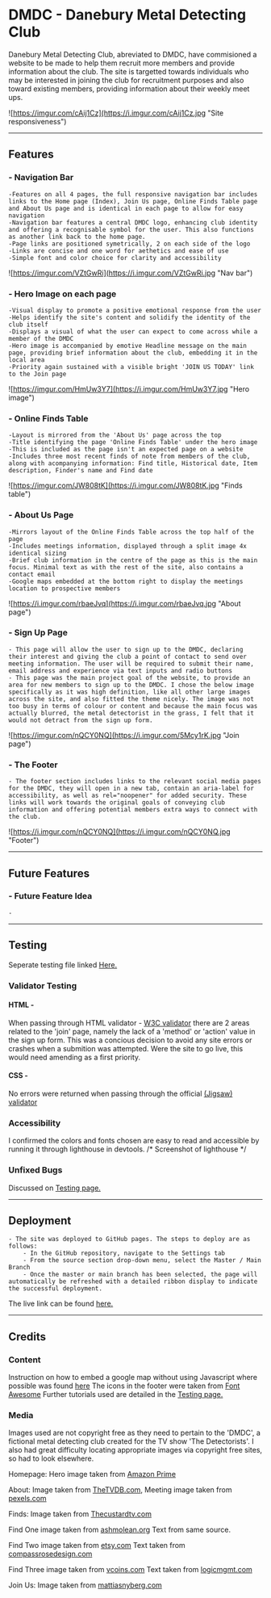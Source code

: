 # DMDC - Danebury Metal Detecting Club
Danebury Metal Detecting Club, abreviated to DMDC, have commisioned a website to be made to help them recruit more members and provide information about the club. The site is targetted towards individuals who may be interested in joining the club for recruitment purposes and also toward existing members, providing information about their weekly meet ups.

![https://imgur.com/cAij1Cz](https://i.imgur.com/cAij1Cz.jpg "Site responsiveness")

---

## Features
### - Navigation Bar
    -Features on all 4 pages, the full responsive navigation bar includes links to the Home page (Index), Join Us page, Online Finds Table page and About Us page and is identical in each page to allow for easy navigation
    -Navigation bar features a central DMDC logo, enhancing club identity and offering a recognisable symbol for the user. This also functions as another link back to the home page.
    -Page links are positioned symetrically, 2 on each side of the logo
    -Links are concise and one word for aethetics and ease of use
    -Simple font and color choice for clarity and accessibility
![https://imgur.com/VZtGwRi](https://i.imgur.com/VZtGwRi.jpg "Nav bar")
### - Hero Image on each page
    -Visual display to promote a positive emotional response from the user
    -Helps identify the site's content and solidify the identity of the club itself
    -Displays a visual of what the user can expect to come across while a member of the DMDC
    -Hero image is accompanied by emotive Headline message on the main page, providing brief information about the club, embedding it in the local area
    -Priority again sustained with a visible bright 'JOIN US TODAY' link to the Join page
![https://imgur.com/HmUw3Y7](https://i.imgur.com/HmUw3Y7.jpg "Hero image")
### - Online Finds Table
    -Layout is mirrored from the 'About Us' page across the top
    -Title identifying the page 'Online Finds Table' under the hero image
    -This is included as the page isn't an expected page on a website
    -Includes three most recent finds of note from members of the club, along with acompanying information: Find title, Historical date, Item description, Finder's name and Find date
![https://imgur.com/JW808tK](https://i.imgur.com/JW808tK.jpg "Finds table")
### - About Us Page
    -Mirrors layout of the Online Finds Table across the top half of the page
    -Includes meetings information, displayed through a split image 4x identical sizing
    -Brief club information in the centre of the page as this is the main focus. Minimal text as with the rest of the site, also contains a contact email
    -Google maps embedded at the bottom right to display the meetings location to prospective members
![https://i.imgur.com/rbaeJvq](https://i.imgur.com/rbaeJvq.jpg "About page")
### - Sign Up Page
    - This page will allow the user to sign up to the DMDC, declaring their interest and giving the club a point of contact to send over meeting information. The user will be required to submit their name, email address and experience via text inputs and radio buttons
    - This page was the main project goal of the website, to provide an area for new members to sign up to the DMDC. I chose the below image specifically as it was high definition, like all other large images across the site, and also fitted the theme nicely. The image was not too busy in terms of colour or content and because the main focus was actually blurred, the metal detectorist in the grass, I felt that it would not detract from the sign up form.
![https://imgur.com/nQCY0NQ](https://i.imgur.com/5Mcy1rK.jpg "Join page")
### - The Footer
    - The footer section includes links to the relevant social media pages for the DMDC, they will open in a new tab, contain an aria-label for accessibility, as well as rel="noopener" for added security. These links will work towards the original goals of conveying club information and offering potential members extra ways to connect with the club.
![https://i.imgur.com/nQCY0NQ](https://i.imgur.com/nQCY0NQ.jpg "Footer")

---

## Future Features

### - Future Feature Idea
    - 

---

## Testing

Seperate testing file linked [Here.](https://github.com/CMecrow/CM-Project-1/blob/main/docs/Testing.md)

### Validator Testing
#### HTML - 
When passing through HTML validator - [W3C validator](https://validator.w3.org/nu/) there are 2 areas related to the 'join' page, namely the lack of a 'method' or 'action' value in the sign up form. This was a concious decision to avoid any site errors or crashes when a submition was attempted. Were the site to go live, this would need amending as a first priority.
#### CSS -
No errors were returned when passing through the official [(Jigsaw) validator](https://jigsaw.w3.org/css-validator/)
### Accessibility
I confirmed the colors and fonts chosen are easy to read and accessible by running it through lighthouse in devtools.
/* Screenshot of lighthouse */

### Unfixed Bugs

Discussed on [Testing page.](https://github.com/CMecrow/CM-Project-1/blob/main/docs/Testing.md)

---

## Deployment
  
    - The site was deployed to GitHub pages. The steps to deploy are as follows:
        - In the GitHub repository, navigate to the Settings tab
        - From the source section drop-down menu, select the Master / Main Branch
        - Once the master or main branch has been selected, the page will automatically be refreshed with a detailed ribbon display to indicate the successful deployment.
The live link can be found [here.](https://cmecrow.github.io/CM-Project-1/index.html)

---

## Credits

### Content

Instruction on how to embed a google map without using Javascript where possible was found [here](https://blog.duda.co/responsive-google-maps-for-your-website)
The icons in the footer were taken from [Font Awesome](https://fontawesome.com/)
Further tutorials used are detailed in the [Testing page.](https://github.com/CMecrow/CM-Project-1/blob/main/docs/Testing.md)

### Media

Images used are not copyright free as they need to pertain to the 'DMDC', a fictional metal detecting club created for the TV show 'The Detectorists'. I also had great difficulty locating appropriate images via copyright free sites, so had to look elsewhere.

Homepage: Hero image taken from [Amazon Prime](https://www.primevideo.com/detail/Detectorists-BBC-Series/0U8H58N2QNJJEJVNO91MDGUPVT)

About: Image taken from [TheTVDB.com](https://thetvdb.com/series/detectorists), Meeting image taken from [pexels.com](https://www.pexels.com/photo/green-grass-field-1574547/)

Finds: Image taken from [Thecustardtv.com](https://www.thecustardtv.com/2017/12/detectorists-well-miss-this-gentle.html)

Find One image taken from [ashmolean.org](https://www.ashmolean.org/alfred-jewel#/) Text from same source.

Find Two image taken from [etsy.com](https://www.etsy.com/listing/209330555/4-collectable-victorian-and-edwardian) Text taken from [compassrosedesign.com](https://www.compassrosedesign.com/pages/history-of-buttons)

Find Three image taken from [vcoins.com](https://www.vcoins.com/en/stores/educational_coin_company/55/product/great_britain_medalets_victorian_and_edwardian_a_lot_of_7_items/1151252/Default.aspx) Text taken from [logicmgmt.com](https://logicmgmt.com/1876/living/money.htm)

Join Us: Image taken from [mattiasnyberg.com](http://mattiasnyberg.com/portfolio/detectorists)
